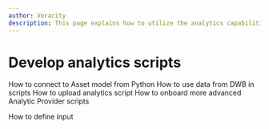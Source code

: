 ```yaml
---
author: Veracity
description: This page explains how to utilize the analytics capabilities
---
```


# Develop analytics scripts

How to connect to Asset model from Python
How to use data from DWB in scripts
How to upload analytics script
How to onboard more advanced Analytic Provider scripts


How to define input
